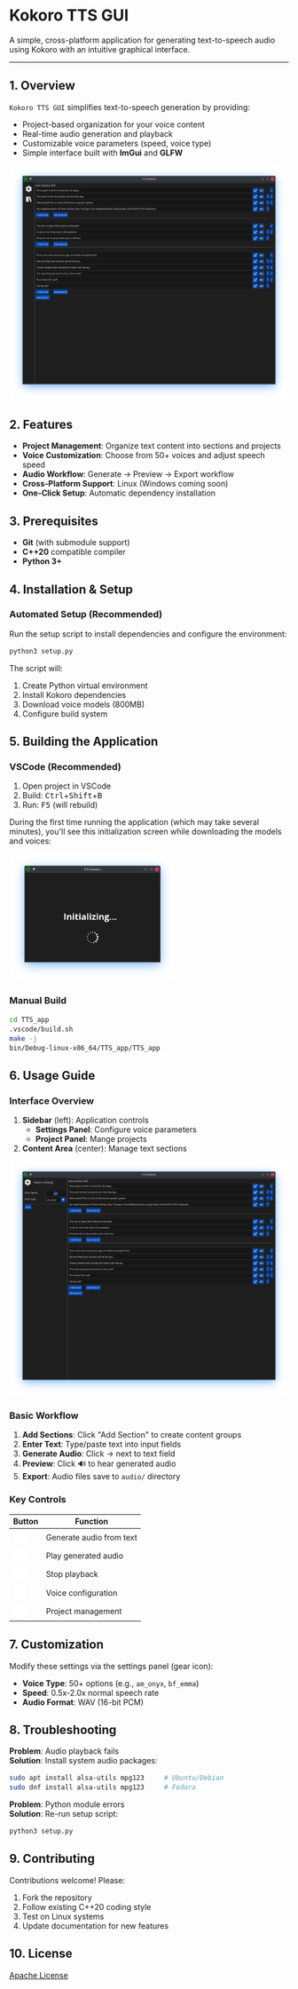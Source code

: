 
# Kokoro TTS GUI

A simple, cross-platform application for generating text-to-speech audio using Kokoro with an intuitive graphical interface.

---

## 1. Overview

`Kokoro TTS GUI` simplifies text-to-speech generation by providing:
- Project-based organization for your voice content
- Real-time audio generation and playback
- Customizable voice parameters (speed, voice type)
- Simple interface built with **ImGui** and **GLFW**

![Example Interface](.github/resources/example.png)

## 2. Features

- **Project Management**: Organize text content into sections and projects
- **Voice Customization**: Choose from 50+ voices and adjust speech speed
- **Audio Workflow**: Generate → Preview → Export workflow
- **Cross-Platform Support**: Linux (Windows coming soon)
- **One-Click Setup**: Automatic dependency installation

## 3. Prerequisites

* **Git** (with submodule support)
* **C++20** compatible compiler
* **Python 3+**

## 4. Installation & Setup

### Automated Setup (Recommended)
Run the setup script to install dependencies and configure the environment:
```bash
python3 setup.py
```


The script will:
1. Create Python virtual environment
2. Install Kokoro dependencies
3. Download voice models (800MB)
4. Configure build system

## 5. Building the Application

### VSCode (Recommended)
1. Open project in VSCode
2. Build: <kbd>Ctrl</kbd>+<kbd>Shift</kbd>+<kbd>B</kbd>
3. Run: <kbd>F5</kbd> (will rebuild)

During the first time running the application (which may take several minutes), you'll see this initialization screen while downloading the models and voices:

<img src=".github/resources/initializing.png" alt="Initialization Screen" width="300">

### Manual Build
```bash
cd TTS_app
.vscode/build.sh
make -j
bin/Debug-linux-x86_64/TTS_app/TTS_app
```

## 6. Usage Guide

### Interface Overview
1. **Sidebar** (left): Application controls
   - **Settings Panel**: Configure voice parameters
   - **Project Panel**: Mange projects
2. **Content Area** (center): Manage text sections

![Settings Panel](.github/resources/settings.png)

### Basic Workflow
1. **Add Sections**: Click "Add Section" to create content groups
2. **Enter Text**: Type/paste text into input fields
3. **Generate Audio**: Click → next to text field
4. **Preview**: Click 🔊 to hear generated audio
5. **Export**: Audio files save to `audio/` directory

### Key Controls
| Button | Function |
|--------|----------|
| <img src="assets/images/generate.png" width="25"> | Generate audio from text |
| <img src="assets/images/audio.png" width="25"> | Play generated audio |
| <img src="assets/images/stop.png" width="25"> | Stop playback |
| <img src="assets/images/settings.png" width="25"> | Voice configuration |
| <img src="assets/images/library.png" width="25"> | Project management |

## 7. Customization
Modify these settings via the settings panel (gear icon):
- **Voice Type**: 50+ options (e.g., `am_onyx`, `bf_emma`)
- **Speed**: 0.5x-2.0x normal speech rate
- **Audio Format**: WAV (16-bit PCM)

## 8. Troubleshooting
**Problem**: Audio playback fails  
**Solution**: Install system audio packages:

```bash
sudo apt install alsa-utils mpg123     # Ubuntu/Debian
sudo dnf install alsa-utils mpg123     # Fedora
```

**Problem**: Python module errors  
**Solution**: Re-run setup script:
```bash
python3 setup.py 
```

## 9. Contributing
Contributions welcome! Please:
1. Fork the repository
2. Follow existing C++20 coding style
3. Test on Linux systems
4. Update documentation for new features

## 10. License
[Apache License](LICENSE)
